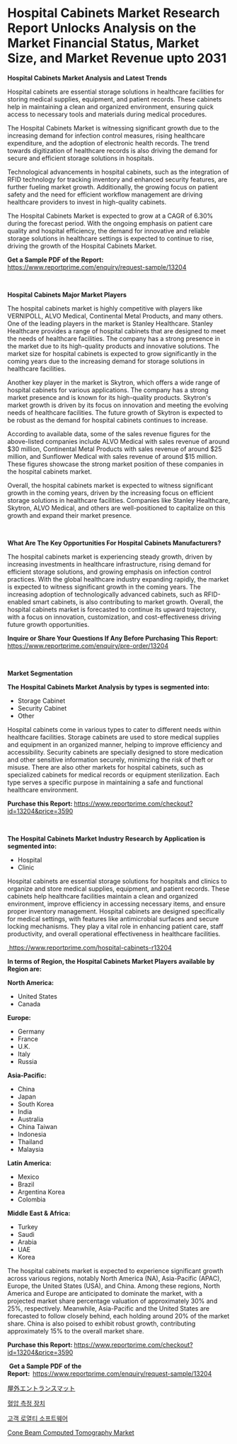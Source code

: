 <p><h1>Hospital Cabinets Market Research Report Unlocks Analysis on the Market Financial Status, Market Size, and Market Revenue upto 2031</h1></p><p><strong>Hospital Cabinets Market Analysis and Latest Trends</strong></p>
<p><p>Hospital cabinets are essential storage solutions in healthcare facilities for storing medical supplies, equipment, and patient records. These cabinets help in maintaining a clean and organized environment, ensuring quick access to necessary tools and materials during medical procedures.</p><p>The Hospital Cabinets Market is witnessing significant growth due to the increasing demand for infection control measures, rising healthcare expenditure, and the adoption of electronic health records. The trend towards digitization of healthcare records is also driving the demand for secure and efficient storage solutions in hospitals.</p><p>Technological advancements in hospital cabinets, such as the integration of RFID technology for tracking inventory and enhanced security features, are further fueling market growth. Additionally, the growing focus on patient safety and the need for efficient workflow management are driving healthcare providers to invest in high-quality cabinets.</p><p>The Hospital Cabinets Market is expected to grow at a CAGR of 6.30% during the forecast period. With the ongoing emphasis on patient care quality and hospital efficiency, the demand for innovative and reliable storage solutions in healthcare settings is expected to continue to rise, driving the growth of the Hospital Cabinets Market.</p></p>
<p><strong>Get a Sample PDF of the Report:&nbsp;</strong> <a href="https://www.reportprime.com/enquiry/request-sample/13204">https://www.reportprime.com/enquiry/request-sample/13204</a></p>
<p>&nbsp;</p>
<p><strong>Hospital Cabinets Major Market Players</strong></p>
<p><p>The hospital cabinets market is highly competitive with players like VERNIPOLL, ALVO Medical, Continental Metal Products, and many others. One of the leading players in the market is Stanley Healthcare. Stanley Healthcare provides a range of hospital cabinets that are designed to meet the needs of healthcare facilities. The company has a strong presence in the market due to its high-quality products and innovative solutions. The market size for hospital cabinets is expected to grow significantly in the coming years due to the increasing demand for storage solutions in healthcare facilities.</p><p>Another key player in the market is Skytron, which offers a wide range of hospital cabinets for various applications. The company has a strong market presence and is known for its high-quality products. Skytron's market growth is driven by its focus on innovation and meeting the evolving needs of healthcare facilities. The future growth of Skytron is expected to be robust as the demand for hospital cabinets continues to increase.</p><p>According to available data, some of the sales revenue figures for the above-listed companies include ALVO Medical with sales revenue of around $30 million, Continental Metal Products with sales revenue of around $25 million, and Sunflower Medical with sales revenue of around $15 million. These figures showcase the strong market position of these companies in the hospital cabinets market.</p><p>Overall, the hospital cabinets market is expected to witness significant growth in the coming years, driven by the increasing focus on efficient storage solutions in healthcare facilities. Companies like Stanley Healthcare, Skytron, ALVO Medical, and others are well-positioned to capitalize on this growth and expand their market presence.</p></p>
<p>&nbsp;</p>
<p><strong>What Are The Key Opportunities For Hospital Cabinets Manufacturers?</strong></p>
<p><p>The hospital cabinets market is experiencing steady growth, driven by increasing investments in healthcare infrastructure, rising demand for efficient storage solutions, and growing emphasis on infection control practices. With the global healthcare industry expanding rapidly, the market is expected to witness significant growth in the coming years. The increasing adoption of technologically advanced cabinets, such as RFID-enabled smart cabinets, is also contributing to market growth. Overall, the hospital cabinets market is forecasted to continue its upward trajectory, with a focus on innovation, customization, and cost-effectiveness driving future growth opportunities.</p></p>
<p><strong>Inquire or Share Your Questions If Any Before Purchasing This Report:</strong> <a href="https://www.reportprime.com/enquiry/pre-order/13204">https://www.reportprime.com/enquiry/pre-order/13204</a></p>
<p>&nbsp;</p>
<p><strong>Market Segmentation</strong></p>
<p><strong>The Hospital Cabinets Market Analysis by types is segmented into:</strong></p>
<p><ul><li>Storage Cabinet</li><li>Security Cabinet</li><li>Other</li></ul></p>
<p><p>Hospital cabinets come in various types to cater to different needs within healthcare facilities. Storage cabinets are used to store medical supplies and equipment in an organized manner, helping to improve efficiency and accessibility. Security cabinets are specially designed to store medication and other sensitive information securely, minimizing the risk of theft or misuse. There are also other markets for hospital cabinets, such as specialized cabinets for medical records or equipment sterilization. Each type serves a specific purpose in maintaining a safe and functional healthcare environment.</p></p>
<p><strong>Purchase this Report:&nbsp;</strong><a href="https://www.reportprime.com/checkout?id=13204&price=3590">https://www.reportprime.com/checkout?id=13204&price=3590</a></p>
<p>&nbsp;</p>
<p><strong>The Hospital Cabinets Market Industry Research by Application is segmented into:</strong></p>
<p><ul><li>Hospital</li><li>Clinic</li></ul></p>
<p><p>Hospital cabinets are essential storage solutions for hospitals and clinics to organize and store medical supplies, equipment, and patient records. These cabinets help healthcare facilities maintain a clean and organized environment, improve efficiency in accessing necessary items, and ensure proper inventory management. Hospital cabinets are designed specifically for medical settings, with features like antimicrobial surfaces and secure locking mechanisms. They play a vital role in enhancing patient care, staff productivity, and overall operational effectiveness in healthcare facilities.</p></p>
<p><a href="https://www.reportprime.com/hospital-cabinets-r13204">&nbsp;https://www.reportprime.com/hospital-cabinets-r13204</a></p>
<p><strong>In terms of Region, the Hospital Cabinets Market Players available by Region are:</strong></p>
<p>
    <p> <strong> North America: </strong>
        <ul>
            <li>United States</li>
            <li>Canada</li>
        </ul>
        </p> 
    <p> <strong> Europe: </strong>
        <ul>
            <li>Germany</li>
            <li>France</li>
            <li>U.K.</li>
            <li>Italy</li>
            <li>Russia</li>
        </ul>
        </p> 
    <p> <strong> Asia-Pacific: </strong>
        <ul>
            <li>China</li>
            <li>Japan</li>
            <li>South Korea</li>
            <li>India</li>
            <li>Australia</li>
            <li>China Taiwan</li>
            <li>Indonesia</li>
            <li>Thailand</li>
            <li>Malaysia</li>
        </ul>
        </p> 
    <p> <strong> Latin America: </strong>
        <ul>
            <li>Mexico</li>
            <li>Brazil</li>
            <li>Argentina Korea</li>
            <li>Colombia</li>
        </ul>
        </p> 
    <p> <strong> Middle East & Africa: </strong>
        <ul>
            <li>Turkey</li>
            <li>Saudi</li>
            <li>Arabia</li>
            <li>UAE</li>
            <li>Korea</li>
        </ul>
    </p>
    </p>
<p><p>The hospital cabinets market is expected to experience significant growth across various regions, notably North America (NA), Asia-Pacific (APAC), Europe, the United States (USA), and China. Among these regions, North America and Europe are anticipated to dominate the market, with a projected market share percentage valuation of approximately 30% and 25%, respectively. Meanwhile, Asia-Pacific and the United States are forecasted to follow closely behind, each holding around 20% of the market share. China is also poised to exhibit robust growth, contributing approximately 15% to the overall market share.</p></p>
<p><strong>Purchase this Report: </strong><a href="https://www.reportprime.com/checkout?id=13204&price=3590">https://www.reportprime.com/checkout?id=13204&price=3590</a></p>
<p>&nbsp;<strong>Get a Sample PDF of the Report:&nbsp;&nbsp;</strong><a href="https://www.reportprime.com/enquiry/request-sample/13204">https://www.reportprime.com/enquiry/request-sample/13204</a></p>
<p><strong></strong></p>
<p><p><a href="https://medium.com/@tssrjndu32/%E7%8E%84%E9%96%A2%E7%94%A8%E5%B1%8B%E5%A4%96%E3%83%9E%E3%83%83%E3%83%88%E5%B8%82%E5%A0%B4%E8%A6%8F%E6%A8%A1-%E3%83%8A%E3%82%A4%E3%83%AD%E3%83%B3-%E3%82%B3%E3%82%A4%E3%83%A4-%E3%82%B4%E3%83%A0-%E3%83%93%E3%83%8B%E3%83%BC%E3%83%AB-%E3%81%9D%E3%81%AE%E4%BB%96-%E3%82%B8%E3%83%A5%E3%83%BC%E3%83%88-%E7%B6%BF-%E3%83%99%E3%83%AB%E3%83%99%E3%83%83%E3%83%88-%E3%81%AB%E3%81%A4%E3%81%84%E3%81%A6-%E8%A3%BD%E5%93%81%E5%88%A5-%E4%BD%8F%E5%AE%85%E5%BB%BA%E7%AF%89-%E5%95%86%E6%A5%AD%E5%BB%BA%E7%AF%89-%E3%83%9B%E3%82%B9%E3%83%94%E3%82%BF%E3%83%AA%E3%83%86%E3%82%A3%E5%BB%BA%E7%AF%89-%E7%94%A3%E6%A5%AD%E5%BB%BA%E7%AF%89-%E3%81%9D%E3%81%AE%E4%BB%96-%E3%81%AE%E4%B8%96%E7%95%8C%E7%94%A3%E6%A5%AD%E5%88%86%E6%9E%90-%E3%82%B7%E3%82%A7%E3%82%A2-%E6%88%90%E9%95%B7-9abca928e835">屋外エントランスマット</a></p><p><a href="https://medium.com/@agustinfeil/%EA%B8%80%EB%A1%9C%EB%B2%8C-%ED%98%88%EC%95%95-%EC%B8%A1%EC%A0%95-%EC%9E%A5%EC%B9%98-%EC%8B%9C%EC%9E%A5-%EA%B7%9C%EB%AA%A8-%EB%B0%8F-%EC%A0%90%EC%9C%A0%EC%9C%A8-%EB%B6%84%EC%84%9D-%EC%A0%9C%ED%92%88-%EC%9C%A0%ED%98%95-%EB%B3%84-%EC%9D%91%EC%9A%A9-%EB%B6%84%EC%95%BC-%EB%B3%84-%EC%A7%80%EC%97%AD-%EB%B3%84-%EC%98%88%EC%B8%A1-2024-2031-97e22566027c">혈압 측정 장치</a></p><p><a href="https://medium.com/@raleciabrid/%EA%B3%A0%EA%B0%9D-%EC%B6%A9%EC%84%B1%EB%8F%84-%EC%86%8C%ED%94%84%ED%8A%B8%EC%9B%A8%EC%96%B4-%EC%8B%9C%EC%9E%A5-%EC%97%B0%EA%B5%AC-%EB%B3%B4%EA%B3%A0%EC%84%9C-2024%EB%85%84%EB%B6%80%ED%84%B0-2031%EB%85%84%EA%B9%8C%EC%A7%80-9-4-%EC%9D%98-%EC%95%88%EC%A0%95%EC%A0%81%EC%9D%B8-cagr%EC%9D%84-%EA%B0%80%EC%A7%84-%EC%8B%9C%EC%9E%A5-%EC%98%88%EC%B8%A1-%EB%B0%8F-%EC%84%B1%EC%9E%A5-%EC%A0%84%EB%A7%9D-1e4d26e7e30c">고객 로열티 소프트웨어</a></p><p><a href="https://medium.com/@philipwolf32/global-cone-beam-computed-tomography-market-sector-types-applications-market-player-strategies-bc705a2b233c">Cone Beam Computed Tomography Market</a></p></p>
